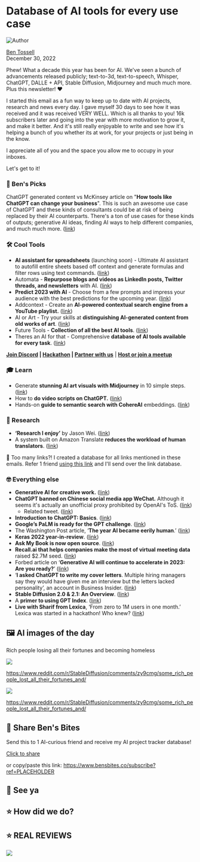 # Database of AI tools for every use case

![Author](https://media.beehiiv.com/cdn-cgi/image/fit=scale-down,format=auto,onerror=redirect,quality=80/uploads/user/profile_picture/fc858b4d-39e3-4be1-abf4-2b55504e21a2/thumb_uJ4UYake_400x400.jpg)

[Ben Tossell](https://www.twitter.com/bentossell)\
December 30, 2022

Phew! What a decade this year has been for AI. We've seen a bunch of advancements released publicly; text-to-3d, text-to-speech, Whisper, ChatGPT, DALLE + API, Stable Diffusion, Midjourney and much much more. Plus this newsletter! ❤️

I started this email as a fun way to keep up to date with AI projects, research and news every day. I gave myself 30 days to see how it was received and it was received VERY WELL. Which is all thanks to you! 16k subscribers later and going into the year with more motivation to grow it, and make it better. And it's still really enjoyable to write and see how it's helping a bunch of you whether its at work, for your projects or just being in the know.

I appreciate all of you and the space you allow me to occupy in your inboxes.

Let's get to it!

### **🤌 Ben's Picks**

ChatGPT generated content vs McKinsey article on "**How tools like ChatGPT can change your business**". This is such an awesome use case of ChatGPT and these kinds of consultants could be at risk of being replaced by their AI counterparts. There's a ton of use cases for these kinds of outputs; generative AI ideas, finding AI ways to help different companies, and much much more. ([link](https://www.linkedin.com/feed/update/urn:li:share:7014223165421666304/))

### **🛠️ Cool Tools**

- **AI assistant for spreadsheets** (launching soon) - Ultimate AI assistant to autofill entire sheets based off context and generate formulas and filter rows using text commands. ([link](https://twitter.com/mehran__jalali/status/1608159307513618433))
- Automata - **Repurpose blogs and videos as LinkedIn posts, Twitter threads, and newsletters** with AI. ([link](https://byautomata.io/))
- **Predict 2023 with AI** - Choose from a few prompts and impress your audience with the best predictions for the upcoming year. ([link](https://www.praline.ai/predict2023))
- Addcontext - Create an **AI-powered contextual search engine from a YouTube playlist.** ([link](https://addcontext.xyz/create))
- AI or Art - Try your skills at **distinguishing AI-generated content from old works of art**. ([link](http://aiorart.com/))
- Future Tools - **Collection of all the best AI tools**. ([link](https://www.futuretools.io/))
- Theres an AI for that - Comprehensive **database of AI tools available for every task**. ([link](https://theresanaiforthat.com/))

**[Join Discord](https://discord.gg/qd92NKjDdE) | [Hackathon](https://vanilla-peach-484.notion.site/Ben-s-Bites-AI-Hackathon-27k-324b3e8b3d474a12a2e828b7ac45f9f9) | [Partner with us](https://sponsor.bensbites.co/)** | [**Host or join a meetup**](https://meetups.bensbites.co/)

### **🎓 Learn**

- Generate **stunning AI art visuals with Midjourney** in 10 simple steps. ([link](https://twitter.com/hbcoop_/status/1608507404920004609))
- How to **do video scripts on ChatGPT.** ([link](https://twitter.com/scottcmillard/status/1608519748605644800))
- Hands-on **guide to semantic search with CohereAI** embeddings. ([link](https://harishgarg.com/writing/semantic-search-with-cohereai-embeddings/))

### **🔬 Research**

- **‘Research I enjoy’** by Jason Wei. ([link](https://www.jasonwei.net/blog/research-i-enjoy))
- A system built on Amazon Translate **reduces the workload of human translators**. ([link](https://www.amazon.science/blog/auto-machine-translation-and-synchronization-for-dive-into-deep-learning))

👋 Too many links?! I created a database for all links mentioned in these emails. Refer 1 friend [using this link](https://www.bensbites.co/subscribe?ref=PLACEHOLDER) and I'll send over the link database.

### **🤓 Everything else**

- **Generative AI for creative work.** ([link](https://www.youtube.com/watch?v=DCXvXdaWqN4))
- **ChatGPT banned on Chinese social media app WeChat.** Although it seems it's actually an unofficial proxy prohibited by OpenAI's ToS. ([link](https://voicebot.ai/2022/12/28/chatgpt-banned-on-chinese-social-media-app-wechat/))
  - Related tweet. ([link](https://twitter.com/goodside/status/1608539491458760704))
- **Introduction to ChatGPT: Basics**. ([link](https://buildspace.so/notes/intro-to-chatgpt))
- **Google’s PaLM is ready for the GPT challenge**. ([link](https://analyticsindiamag.com/googles-palm-is-ready-for-the-gpt-challenge/))
- The Washington Post article, ‘**The year AI became eerily human**.’ ([link](https://www.washingtonpost.com/technology/2022/12/28/ai-chatgpt-dalle-year-in-review/))
- **Keras 2022 year-in-review**. ([link](https://twitter.com/fchollet/status/1608486627365748741))
- **Ask My Book is now open source**. ([link](https://twitter.com/shl/status/1608554223607906304))
- **Recall.ai that helps companies make the most of virtual meeting data** raised $2.7M seed. ([link](https://techcrunch.com/2022/12/29/recall-ai/))
- Forbed article on ‘**Generative AI will continue to accelerate in 2023: Are you ready?**’ ([link](https://www.forbes.com/sites/cindygordon/2022/12/29/generative-ai-will-continue-to-accelerate-in-2023-are-you-ready/?sh=1443a17e650c))
- ‘**I asked ChatGPT to write my cover letters**. Multiple hiring managers say they would have given me an interview but the letters lacked personality’, an account in Business Insider. ([link](https://www.businessinsider.in/tech/news/i-asked-chatgpt-to-write-my-cover-letters-multiple-hiring-managers-say-they-would-have-given-me-an-interview-but-the-letters-lacked-personality-/articleshow/96596552.cms))
- **Stable Diffusion 2.0 & 2.1: An Overview**. ([link](https://www.jonstokes.com/p/stable-diffusion-20-and-21-an-overview))
- A **primer to using GPT Index**. ([link](https://gpt-index.readthedocs.io/en/latest/guides/primer.html))
- **Live with Sharif from Lexica**, ‘From zero to 1M users in one month.’ Lexica was started in a hackathon! Who knew? ([link](https://twitter.com/_buildspace/status/1608145552520118272))

## **🖼 AI images of the day**

Rich people losing all their fortunes and becoming homeless

![](https://media.beehiiv.com/cdn-cgi/image/fit=scale-down,format=auto,onerror=redirect,quality=80/uploads/asset/file/fff60407-67ee-45e8-b129-9888eec06c96/e1qlj24p4v8a1.png)

<https://www.reddit.com/r/StableDiffusion/comments/zy9cmg/some_rich_people_lost_all_their_fortunes_and/>

![](https://media.beehiiv.com/cdn-cgi/image/fit=scale-down,format=auto,onerror=redirect,quality=80/uploads/asset/file/e0a1c87d-ca9e-4ef4-a92b-65fc354ab2ca/b5c7424p4v8a1.png)

<https://www.reddit.com/r/StableDiffusion/comments/zy9cmg/some_rich_people_lost_all_their_fortunes_and/>

## **🤗 Share Ben's Bites**

Send this to 1 AI-curious friend and receive my AI project tracker database!

[Click to share](https://www.bensbites.co/subscribe?ref=PLACEHOLDER)

or copy/paste this link: https://www.bensbites.co/subscribe?ref=PLACEHOLDER

## **👋 See ya**

## **⭐️ How did we do?**

## **⭐️ REAL** REVIEWS

![](https://media.beehiiv.com/cdn-cgi/image/fit=scale-down,format=auto,onerror=redirect,quality=80/uploads/asset/file/c8a91ecd-5477-493e-bb9d-9ed8f04bde24/Screenshot_2022-12-13_at_14.55.58.png)
